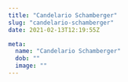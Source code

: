 ```yaml
---
title: "Candelario Schamberger"
slug: "candelario-schamberger"
date: 2021-02-13T12:19:55Z

meta:
  name: "Candelario Schamberger"
  dob: ""
  image: ""
---
```


